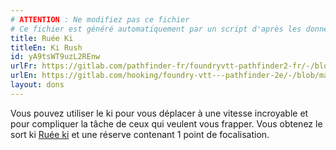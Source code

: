 ```yaml
---
# ATTENTION : Ne modifiez pas ce fichier
# Ce fichier est généré automatiquement par un script d'après les données du module Foundry VTT officiel et de sa traduction
title: Ruée Ki
titleEn: Ki Rush
id: yA9tsWT9uzL2REnw
urlFr: https://gitlab.com/pathfinder-fr/foundryvtt-pathfinder2-fr/-/blob/master/data/feats/yA9tsWT9uzL2REnw.htm
urlEn: https://gitlab.com/hooking/foundry-vtt---pathfinder-2e/-/blob/master/packs/data/feats.db/ki-rush.json
layout: dons
---
```

Vous pouvez utiliser le ki pour vous déplacer à une vitesse incroyable et pour compliquer la tâche de ceux qui veulent vous frapper. Vous obtenez le sort ki [Ruée ki](../sorts/ruée-ki.html) et une réserve contenant 1 point de focalisation.
